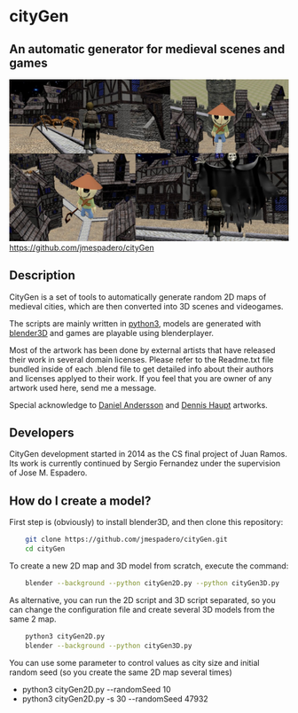 
# cityGen
## An automatic generator for medieval scenes and games

![](demos/cityGameDemo.jpg)
<https://github.com/jmespadero/cityGen>

## Description
CityGen is a set of tools to automatically generate random 2D 
maps of medieval cities, which are then converted into 3D scenes
and videogames.

The scripts are mainly written in [python3](https://www.python.org), 
models are generated with [blender3D](https://www.blender.org) and
games are playable using blenderplayer.

Most of the artwork has been done by external artists that have released
their work in several domain licenses. Please refer to the Readme.txt file
bundled inside of each .blend file to get detailed info about their authors 
and licenses applyed to their work. If you feel that you are owner of any 
artwork used here, send me a message.

Special acknowledge to [Daniel Andersson](http://www.blendswap.com/user/Daniel74)
and [Dennis Haupt](http://traevaine.com/) artworks.

## Developers
CityGen development started in 2014 as the CS final project of Juan Ramos. 
Its work is currently continued by Sergio Fernandez under the supervision
of Jose M. Espadero.

## How do I create a model?
First step is (obviously) to install blender3D, and then clone this repository:
``` sh
    git clone https://github.com/jmespadero/cityGen.git
    cd cityGen
```

To create a new 2D map and 3D model from scratch, execute the command:
``` sh
    blender --background --python cityGen2D.py --python cityGen3D.py
```

As alternative, you can run the 2D script and 3D script separated, so you can 
change the configuration file and create several 3D models from the same 2 map.
``` sh
    python3 cityGen2D.py 
    blender --background --python cityGen3D.py
```

You can use some parameter to control values as city size and initial random seed
(so you create the same 2D map several times)
* python3 cityGen2D.py  --randomSeed 10
* python3 cityGen2D.py -s 30 --randomSeed 47932




